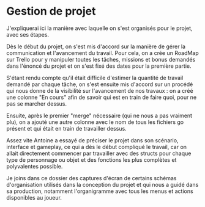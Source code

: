 # Gestion de projet

J'expliquerai ici la manière avec laquelle on s'est organisés pour le projet, avec ses étapes.

Dès le début du projet, on s'est mis d'accord sur la manière de gérer la communication et l'avancement du travail. Pour cela, on a crée un RoadMap sur Trello pour y manipuler toutes les tâches, missions et bonus demandés dans l'énoncé du projet et on s'est fixé des dates pour la première partie.

S'étant rendu compte qu'il était difficile d'estimer la quantité de travail demandé par chaque tâche, on s'est ensuite mis d'accord sur un procédé qui nous donne de la visibilité sur l'avancement de nos travaux : on a créé une colonne "En cours" afin de savoir qui est en train de faire quoi, pour ne pas se marcher dessus.

Ensuite, après le premier "merge" nécessaire (qui ne nous a pas vraiment plu), on a ajouté une autre colonne avec le nom de tous les fichiers go présent et qui était en train de travailler dessus.

Assez vite Antoine a essayé de préciser le projet dans son scénario, interface et gameplay, ce qui a dès le début compliqué le travail, car on allait directement commencer par travailler avec des structs pour chaque type de personnage ou objet et des fonctions les plus complètes et polyvalentes possible.

Je joins dans ce dossier des captures d'écran de certains schémas d'organisation utilisés dans la conception du projet et qui nous a guidé dans sa production, notamment l'organigramme avec tous les menus et actions disponibles au joueur.
